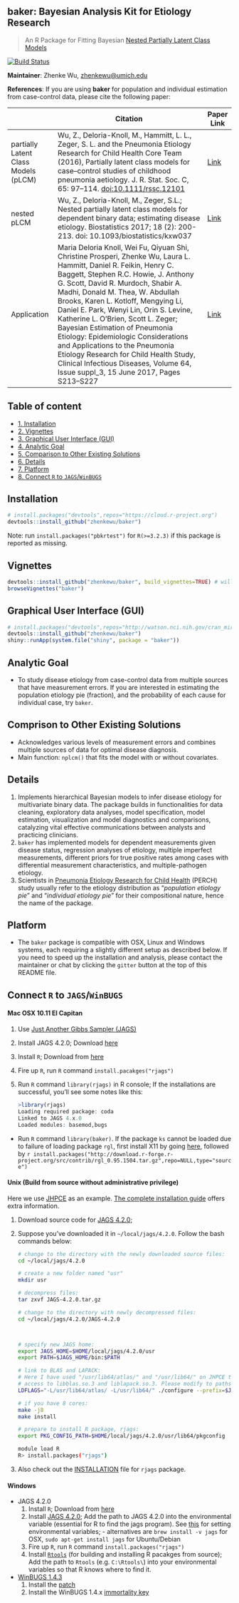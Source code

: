 
<!-- README.md is generated from README.Rmd. Please edit that file -->

## **baker**: Bayesian Analysis Kit for Etiology Research

> An R Package for Fitting Bayesian [Nested Partially Latent Class
> Models](https://academic.oup.com/biostatistics/article/18/2/200/2555349/Nested-partially-latent-class-models-for-dependent)

[![Build
Status](https://travis-ci.org/zhenkewu/baker.svg?branch=master)](https://travis-ci.org/zhenkewu/baker)

**Maintainer**: Zhenke Wu, <zhenkewu@umich.edu>

**References**: If you are using **baker** for population and individual
estimation from case-control data, please cite the following
paper:

|                                      | Citation                                                                                                                                                                                                                                                                                                                                                                                                                                                                                                                                                                                                 | Paper Link                                                                                                                 |
| ------------------------------------ | -------------------------------------------------------------------------------------------------------------------------------------------------------------------------------------------------------------------------------------------------------------------------------------------------------------------------------------------------------------------------------------------------------------------------------------------------------------------------------------------------------------------------------------------------------------------------------------------------------- | -------------------------------------------------------------------------------------------------------------------------- |
| partially Latent Class Models (pLCM) | Wu, Z., Deloria-Knoll, M., Hammitt, L. L., Zeger, S. L. and the Pneumonia Etiology Research for Child Health Core Team (2016), Partially latent class models for case–control studies of childhood pneumonia aetiology. J. R. Stat. Soc. C, 65: 97–114. <doi:10.1111/rssc.12101>                                                                                                                                                                                                                                                                                                                         | [Link](http://onlinelibrary.wiley.com/doi/10.1111/rssc.12101/full)                                                         |
| nested pLCM                          | Wu, Z., Deloria-Knoll, M., Zeger, S.L.; Nested partially latent class models for dependent binary data; estimating disease etiology. Biostatistics 2017; 18 (2): 200-213. doi: 10.1093/biostatistics/kxw037                                                                                                                                                                                                                                                                                                                                                                                              | [Link](https://academic.oup.com/biostatistics/article/18/2/200/2555349/Nested-partially-latent-class-models-for-dependent) |
| Application                          | Maria Deloria Knoll, Wei Fu, Qiyuan Shi, Christine Prosperi, Zhenke Wu, Laura L. Hammitt, Daniel R. Feikin, Henry C. Baggett, Stephen R.C. Howie, J. Anthony G. Scott, David R. Murdoch, Shabir A. Madhi, Donald M. Thea, W. Abdullah Brooks, Karen L. Kotloff, Mengying Li, Daniel E. Park, Wenyi Lin, Orin S. Levine, Katherine L. O’Brien, Scott L. Zeger; Bayesian Estimation of Pneumonia Etiology: Epidemiologic Considerations and Applications to the Pneumonia Etiology Research for Child Health Study, Clinical Infectious Diseases, Volume 64, Issue suppl\_3, 15 June 2017, Pages S213–S227 | [Link](https://academic.oup.com/cid/article/64/suppl_3/S213/3858226/Bayesian-Estimation-of-Pneumonia-Etiology)             |

## Table of content

  - [1. Installation](#id-section1)
  - [2. Vignettes](#id-section2)
  - [3. Graphical User Interface (GUI)](#id-section3)
  - [4. Analytic Goal](#id-section4)
  - [5. Comparison to Other Existing Solutions](#id-section5)
  - [6. Details](#id-section6)
  - [7. Platform](#id-section7)
  - [8. Connect `R` to `JAGS`/`WinBUGS`](#id-section8)

<div id='id-section1'/>

## Installation

``` r
# install.packages("devtools",repos="https://cloud.r-project.org")
devtools::install_github("zhenkewu/baker")
```

Note: run `install.packages("pbkrtest")` for `R(>=3.2.3)` if this
package is reported as missing.

<div id='id-section2'/>

## Vignettes

``` r
devtools::install_github("zhenkewu/baker", build_vignettes=TRUE) # will take extra time to run a few examples.
browseVignettes("baker")
```

<div id='id-section3'/>

## Graphical User Interface (GUI)

``` r
# install.packages("devtools",repos="http://watson.nci.nih.gov/cran_mirror/")
devtools::install_github("zhenkewu/baker")
shiny::runApp(system.file("shiny", package = "baker"))
```

<div id='id-section4'/>

## Analytic Goal

  - To study disease etiology from case-control data from multiple
    sources that have measurement errors. If you are interested in
    estimating the population etiology pie (fraction), and the
    probability of each cause for individual case, try `baker`.

<div id='id-section5'/>

## Comprison to Other Existing Solutions

  - Acknowledges various levels of measurement errors and combines
    multiple sources of data for optimal disease diagnosis.
  - Main function: `nplcm()` that fits the model with or without
    covariates.

<div id='id-section6'/>

## Details

1.  Implements hierarchical Bayesian models to infer disease etiology
    for multivariate binary data. The package builds in functionalities
    for data cleaning, exploratory data analyses, model specification,
    model estimation, visualization and model diagnostics and
    comparisons, catalyzing vital effective communications between
    analysts and practicing clinicians.
2.  `baker` has implemented models for dependent measurements given
    disease status, regression analyses of etiology, multiple imperfect
    measurements, different priors for true positive rates among cases
    with differential measurement characteristics, and multiple-pathogen
    etiology.
3.  Scientists in [Pneumonia Etiology Research for Child
    Health](http://www.jhsph.edu/research/centers-and-institutes/ivac/projects/perch/)
    (PERCH) study usually refer to the etiology distribution as
    “*population etiology pie*” and “*individual etiology pie*” for
    their compositional nature, hence the name of the package.

<div id='id-section7'/>

## Platform

  - The `baker` package is compatible with OSX, Linux and Windows
    systems, each requiring a slightly different setup as described
    below. If you need to speed up the installation and analysis, please
    contact the maintainer or chat by clicking the `gitter` button at
    the top of this README file.

<div id='id-section8'/>

## Connect `R` to `JAGS`/`WinBUGS`

#### Mac OSX 10.11 El Capitan

1.  Use [Just Another Gibbs Sampler
    (JAGS)](http://mcmc-jags.sourceforge.net/)

2.  Install JAGS 4.2.0; Download
    [here](https://sourceforge.net/projects/mcmc-jags/files/JAGS/4.x/Mac%20OS%20X/)

3.  Install `R`; Download from [here](https://cran.r-project.org/)

4.  Fire up `R`, run `R` command `install.pacakges("rjags")`

5.  Run `R` command `library(rjags)` in R console; If the installations
    are successful, you’ll see some notes like this:
    
    ``` r
    >library(rjags)
    Loading required package: coda
    Linked to JAGS 4.x.0
    Loaded modules: basemod,bugs
    ```

<!-- end list -->

  - Run `R` command `library(baker)`. If the package `ks` cannot be
    loaded due to failure of loading package `rgl`, first install X11 by
    going [here](https://www.xquartz.org/releases/XQuartz-2.7.11.html),
    followed by `r
    install.packages("http://download.r-forge.r-project.org/src/contrib/rgl_0.95.1504.tar.gz",repo=NULL,type="source")`

#### Unix (Build from source without administrative privilege)

Here we use [JHPCE](https://jhpce.jhu.edu/) as an example. [The complete
installation
guide](https://sourceforge.net/projects/mcmc-jags/files/Manuals/4.x/)
offers extra information.

1.  Download source code for
    [JAGS 4.2.0](https://sourceforge.net/projects/mcmc-jags/files/JAGS/4.x/Source/JAGS-4.2.0.tar.gz/download);

2.  Suppose you’ve downloaded it in `~/local/jags/4.2.0`. Follow the
    bash commands below:
    
    ``` bash
    # change to the directory with the newly downloaded source files:
    cd ~/local/jags/4.2.0
    
    # create a new folder named "usr"
    mkdir usr
    
    # decompress files:
    tar zxvf JAGS-4.2.0.tar.gz
    
    # change to the directory with newly decompressed files:
    cd ~/local/jags/4.2.0/JAGS-4.2.0
    
    
    
    # specify new JAGS home:
    export JAGS_HOME=$HOME/local/jags/4.2.0/usr
    export PATH=$JAGS_HOME/bin:$PATH
    
    # link to BLAS and LAPACK:
    # Here I have used "/usr/lib64/atlas/" and "/usr/lib64/" on JHPCE that give me
    # access to libblas.so.3 and liblapack.so.3. Please modify to paths on your system.
    LDFLAGS="-L/usr/lib64/atlas/ -L/usr/lib64/" ./configure --prefix=$JAGS_HOME --libdir=$JAGS_HOME/lib64 
    
    # if you have 8 cores:
    make -j8
    make install
    
    # prepare to install R package, rjags:
    export PKG_CONFIG_PATH=$HOME/local/jags/4.2.0/usr/lib64/pkgconfig 
    
    module load R
    R> install.packages("rjags")
    ```

3.  Also check out the
    [INSTALLATION](https://CRAN.R-project.org/package=rjags/INSTALL)
    file for `rjags` package.

#### Windows

  - JAGS 4.2.0
    1.  Install `R`; Download from [here](https://cran.r-project.org/)
    2.  Install
        [JAGS 4.2.0](https://sourceforge.net/projects/mcmc-jags/files/JAGS/4.x/Windows/);
        Add the path to JAGS 4.2.0 into the environmental variable
        (essential for R to find the jags program). See
        [this](http://superuser.com/questions/949560/how-do-i-set-system-environment-variables-in-windows-10)
        for setting environmental variables; - alternatives are `brew
        install -v jags` for OSX, `sudo apt-get install jags` for
        Ubuntu/Debian
    3.  Fire up `R`, run `R` command `install.packages("rjags")`
    4.  Install
        [`Rtools`](https://cran.r-project.org/bin/windows/Rtools/) (for
        building and installing R pacakges from source); Add the path to
        `Rtools` (e.g. `C:\Rtools\`) into your environmental variables
        so that R knows where to find
    it.
  - [WinBUGS 1.4.3](http://www.mrc-bsu.cam.ac.uk/software/bugs/the-bugs-project-winbugs/)
    1.  Install the
        [patch](http://www.mrc-bsu.cam.ac.uk/software/bugs/the-bugs-project-winbugs/the-bugs-project-winbugs-patches/)
    2.  Install the WinBUGS 1.4.x [immortality
        key](http://www.mrc-bsu.cam.ac.uk/software/bugs/the-bugs-project-winbugs/)
